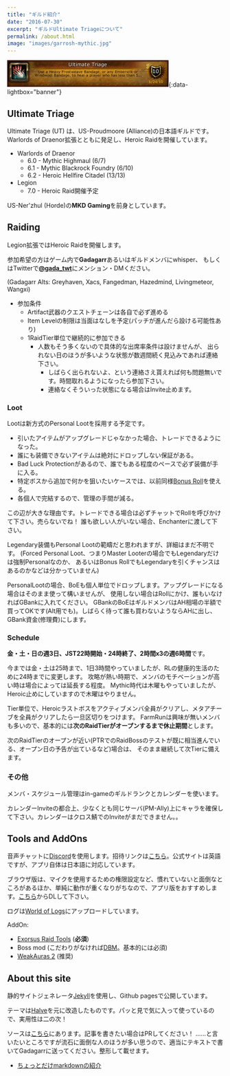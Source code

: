 ```yaml
---
title: "ギルド紹介"
date: "2016-07-30"
excerpt: "ギルドUltimate Triageについて"
permalink: /about.html
image: "images/garrosh-mythic.jpg"
---
```


[![Ultimate Triage](/images/utriage.jpg)](/images/utriage.jpg){:data-lightbox="banner"}

## Ultimate Triage

Ultimate Triage (UT) は、US-Proudmoore (Alliance)の日本語ギルドです。
Warlords of Draenor拡張とともに発足し、Heroic Raidを開催しています。

- Warlords of Draenor
    - 6.0 - Mythic Highmaul (6/7)
    - 6.1 - Mythic Blackrock Foundry (6/10)
    - 6.2 - Heroic Hellfire Citadel (13/13)
- Legion
    - 7.0 - Heroic Raid開催予定

US-Ner'zhul (Horde)の**MKD Gaming**を前身としています。

## Raiding

Legion拡張ではHeroic Raidを開催します。

参加希望の方はゲーム内で**Gadagarr**あるいはギルドメンバにwhisper、
もしくはTwitterで[**@gada_twt**](https://twitter.com/gada_twt)にメンション・DMください。

(Gadagarr Alts: Greyhaven, Xacs, Fangedman, Hazedmind, Livingmeteor, Wangxi)

- 参加条件
    - Artifact武器のクエストチェーンは各自で必ず進める
    - Item Levelの制限は当面はなしを予定(パッチが進んだら設ける可能性あり)
    - 1RaidTier単位で継続的に参加できる
        - 人数もそう多くないので具体的な出席率条件は設けませんが、
          出られない日のほうが多いような状態が数週間続く見込みであれば連絡下さい。
            - しばらく出られないよ、という連絡さえ貰えれば何も問題無いです。時間取れるようになったら参加下さい。
            - 連絡なくそういった状態になる場合はInvite止めます。

### Loot

Lootは新方式のPersonal Lootを採用する予定です。

- 引いたアイテムがアップグレードじゃなかった場合、トレードできるようになった。
- 誰にも装備できないアイテムは絶対にドロップしない保証がある。
- Bad Luck Protectionがあるので、誰でもある程度のペースで必ず装備が手に入る。
- 特定ボスから追加で何かを狙いたいケースでは、以前同様[Bonus Roll](http://www.wowdb.com/currencies/1273)を使える。
- 各個人で完結するので、管理の手間が減る。

この辺が大きな理由です。トレードできる場合は必ずチャットでRollを呼びかけて下さい。売らないでね！
誰も欲しい人がいない場合、Enchanterに渡して下さい。

Legendary装備もPersonal Lootの範疇だと思われますが、詳細はまだ不明です。
(Forced Personal Loot、つまりMaster Looterの場合でもLegendaryだけは強制Personalなのか、
あるいはBonus RollでもLegendaryを引くチャンスはあるのかなどは分かっていません)

PersonalLootの場合、BoEも個人単位でドロップします。アップグレードになる場合はそのまま使って構いませんが、
使用しない場合はRollにかけ、誰もいなければGBankに入れてください。
GBankのBoEはギルドメンバはAH相場の半額で買ってOKです(Alt用でも)。しばらく待って誰も買わないようならAHに出し、
GBank資金(修理費)にします。

### Schedule

**金・土・日の週3日、JST22時開始・24時終了、2時間x3の週6時間**です。

今までは金・土は25時まで、1日3時間やっていましたが、RLの健康的生活のために24時までに変更します。
攻略が熱い時期で、メンバのモチベーションが高い時は場合によっては延長する程度。
Mythic時代は木曜もやっていましたが、Heroic止めにしていますので木曜はやりません。

Tier単位で、Heroicラストボスをアクティブメンバ全員がクリアし、メタアチーブを全員がクリアしたら一旦区切りをつけます。
FarmRunは興味が無いメンバも多いので、基本的には**次のRaidTierがオープンするまで休止期間**とします。

次のRaidTierのオープンが近い(PTRでのRaidBossのテストが既に相当進んでいる、オープン日の予告が出ているなど)場合は、
そのまま継続して次Tierに備えます。

### その他

メンバ・スケジュール管理はin-gameのギルドランクとカレンダーを使います。

カレンダーInviteの都合上、少なくとも同じサーバ(PM-Ally)上にキャラを確保して下さい。カレンダーはクロス鯖でのInviteがまだできません。。

## Tools and AddOns

音声チャットに[Discord](https://discordapp.com/)を使用します。招待リンクは[こちら](https://discordapp.com/invite/01054r0A2JBGjMlKi)。公式サイトは英語ですが、アプリ自体は日本語に対応しています。

ブラウザ版は、マイクを使用するための権限設定など、慣れていないと面倒なところがあるほか、単純に動作が重くなりがちなので、アプリ版をおすすめします。[こちら](https://discordapp.com/download)からDLして下さい。


ログは[World of Logs](https://www.warcraftlogs.com/guilds/4199/)にアップロードしています。

AddOn:

- [Exorsus Raid Tools](https://mods.curse.com/addons/wow/exorsus-raid-tools) (**必須**)
- Boss mod (こだわりがなければ[DBM](https://mods.curse.com/addons/wow/deadly-boss-mods)。基本的には必須)
- [WeakAuras 2](https://mods.curse.com/addons/wow/weakauras-2) (推奨)

## About this site

静的サイトジェネレータ[Jekyll](https://jekyllrb.com/)を使用し、Github pagesで公開しています。

テーマは[Halve](https://github.com/TaylanTatli/Halve)を元に改造したものです。パッと見で気に入って使っているので、実用性は二の次！

ソースは[こちら](https://github.com/ymtszw/utriage)にあります。記事を書きたい場合はPRしてください！
……と言いたいところですが流石に面倒な人のほうが多い思うので、適当にテキストで書いてGadagarrに送ってください。整形して載せます。

- [ちょっとだけmarkdownの紹介](/how-to-post)

